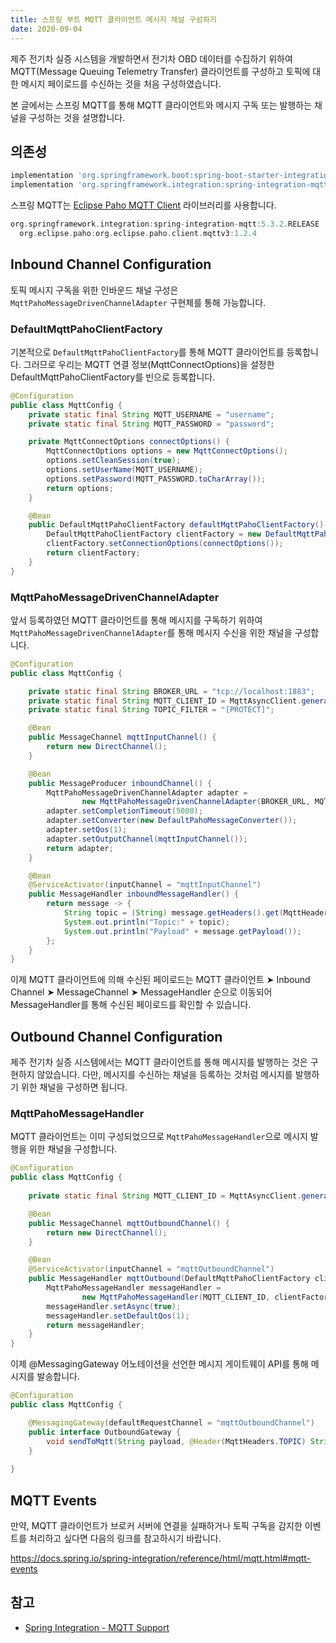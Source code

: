 ```yaml
---
title: 스프링 부트 MQTT 클라이언트 메시지 채널 구성하기
date: 2020-09-04
---
```


제주 전기차 실증 시스템을 개발하면서 전기차 OBD 데이터를 수집하기 위하여 MQTT(Message Queuing Telemetry Transfer) 클라이언트를 구성하고 토픽에 대한 메시지 페이로드를 수신하는 것을 처음 구성하였습니다.

본 글에서는 스프링 MQTT를 통해 MQTT 클라이언트와 메시지 구독 또는 발행하는 채널을 구성하는 것을 설명합니다.

## 의존성
```groovy
implementation 'org.springframework.boot:spring-boot-starter-integration'
implementation 'org.springframework.integration:spring-integration-mqtt'
```

스프링 MQTT는 [Eclipse Paho MQTT Client](https://www.eclipse.org/paho/) 라이브러리를 사용합니다.

```groovy
org.springframework.integration:spring-integration-mqtt:5.3.2.RELEASE
  org.eclipse.paho:org.eclipse.paho.client.mqttv3:1.2.4
```

## Inbound Channel Configuration
토픽 메시지 구독을 위한 인바운드 채널 구성은 `MqttPahoMessageDrivenChannelAdapter` 구현체를 통해 가능합니다.

### DefaultMqttPahoClientFactory
기본적으로 `DefaultMqttPahoClientFactory`를 통해 MQTT 클라이언트를 등록합니다. 그러므로 우리는 MQTT 연결 정보(MqttConnectOptions)을 설정한 DefaultMqttPahoClientFactory를 빈으로 등록합니다.
```java
@Configuration
public class MqttConfig {
    private static final String MQTT_USERNAME = "username";
    private static final String MQTT_PASSWORD = "password";

    private MqttConnectOptions connectOptions() {
        MqttConnectOptions options = new MqttConnectOptions();
        options.setCleanSession(true);
        options.setUserName(MQTT_USERNAME);
        options.setPassword(MQTT_PASSWORD.toCharArray());
        return options;
    }

    @Bean
    public DefaultMqttPahoClientFactory defaultMqttPahoClientFactory() {
        DefaultMqttPahoClientFactory clientFactory = new DefaultMqttPahoClientFactory();
        clientFactory.setConnectionOptions(connectOptions());
        return clientFactory;
    }
}
```

### MqttPahoMessageDrivenChannelAdapter
앞서 등록하였던 MQTT 클라이언트를 통해 메시지를 구독하기 위하여 `MqttPahoMessageDrivenChannelAdapter`를 통해 메시지 수신을 위한 채널을 구성합니다.

```java
@Configuration
public class MqttConfig {

    private static final String BROKER_URL = "tcp://localhost:1883";
    private static final String MQTT_CLIENT_ID = MqttAsyncClient.generateClientId();
    private static final String TOPIC_FILTER = "[PROTECT]";

    @Bean
    public MessageChannel mqttInputChannel() {
        return new DirectChannel();
    }

    @Bean
    public MessageProducer inboundChannel() {
        MqttPahoMessageDrivenChannelAdapter adapter =
                new MqttPahoMessageDrivenChannelAdapter(BROKER_URL, MQTT_CLIENT_ID, TOPIC_FILTER);
        adapter.setCompletionTimeout(5000);
        adapter.setConverter(new DefaultPahoMessageConverter());
        adapter.setQos(1);
        adapter.setOutputChannel(mqttInputChannel());
        return adapter;
    }

    @Bean
    @ServiceActivator(inputChannel = "mqttInputChannel")
    public MessageHandler inboundMessageHandler() {
        return message -> {
            String topic = (String) message.getHeaders().get(MqttHeaders.RECEIVED_TOPIC);
            System.out.println("Topic:" + topic);
            System.out.println("Payload" + message.getPayload());
        };
    }
}
```
이제 MQTT 클라이언트에 의해 수신된 페이로드는 MQTT 클라이언트 ➤ Inbound Channel ➤ MessageChannel ➤ MessageHandler 순으로 이동되어 MessageHandler를 통해 수신된 페이로드를 확인할 수 있습니다.

## Outbound Channel Configuration
제주 전기차 실증 시스템에서는 MQTT 클라이언트를 통해 메시지를 발행하는 것은 구현하지 않았습니다. 다만, 메시지를 수신하는 채널을 등록하는 것처럼 메시지를 발행하기 위한 채널을 구성하면 됩니다.

### MqttPahoMessageHandler
MQTT 클라이언트는 이미 구성되었으므로 `MqttPahoMessageHandler`으로 메시지 발행을 위한 채널을 구성합니다.

```java
@Configuration
public class MqttConfig {
    
    private static final String MQTT_CLIENT_ID = MqttAsyncClient.generateClientId();

    @Bean
    public MessageChannel mqttOutboundChannel() {
        return new DirectChannel();
    }

    @Bean
    @ServiceActivator(inputChannel = "mqttOutboundChannel")
    public MessageHandler mqttOutbound(DefaultMqttPahoClientFactory clientFactory) {
        MqttPahoMessageHandler messageHandler =
                new MqttPahoMessageHandler(MQTT_CLIENT_ID, clientFactory);
        messageHandler.setAsync(true);
        messageHandler.setDefaultQos(1);
        return messageHandler;
    }
}
```

이제 @MessagingGateway 어노테이션을 선언한 메시지 게이트웨이 API를 통해 메시지를 발송합니다.

```java
@Configuration
public class MqttConfig {

    @MessagingGateway(defaultRequestChannel = "mqttOutboundChannel")
    public interface OutboundGateway {
        void sendToMqtt(String payload, @Header(MqttHeaders.TOPIC) String topic);
    }
    
}
```

## MQTT Events
만약, MQTT 클라이언트가 브로커 서버에 연결을 실패하거나 토픽 구독을 감지한 이벤트를 처리하고 싶다면 다음의 링크를 참고하시기 바랍니다.

https://docs.spring.io/spring-integration/reference/html/mqtt.html#mqtt-events



## 참고
- [Spring Integration - MQTT Support](https://docs.spring.io/spring-integration/reference/html/mqtt.html)